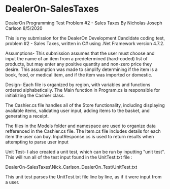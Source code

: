 # DealerOn-SalesTaxes
DealerOn Programming Test Problem #2 - Sales Taxes 
By Nicholas Joseph Carlson 8/5/2020

This is my submission for the DealerOn Development Candidate coding test, problem #2 - Sales Taxes, written in C# using .Net Framework version 4.7.2. 

Assumptions-
This submission assumes that the user must choose and input the name of an item from a predetermined (hard-coded) list of products, but may enter any positive quantity and non-zero price they desire. This assumption was made to simplify determining if the item is a book, food, or medical item, and if the item was imported or domestic. 

Design-
Each file is organized by region, with variables and functions ordered alphabetically. The Main function in Program.cs is responsible for initializing the Cashier class.

The Cashier.cs file handles all of the Store functionality, including displaying available items, validating user input, adding items to the basket, and generating a receipt. 

The files in the Models folder and namespace are used to organize data refferenced in the Cashier.cs file. The Item.cs file includes details for each item the user can buy. InputResponse.cs is used to return results when attempting to parse user input

Unit Test-
I also created a unit test, which can be run by inputting "unit test". This will run all of the test input found in the UnitTest.txt file : 

DealerOn-SalesTaxes\Nick_Carlson_DealerOn_Test\UnitTest.txt  

This unit test parses the UnitTest.txt file line by line, as if it were input from a user.
